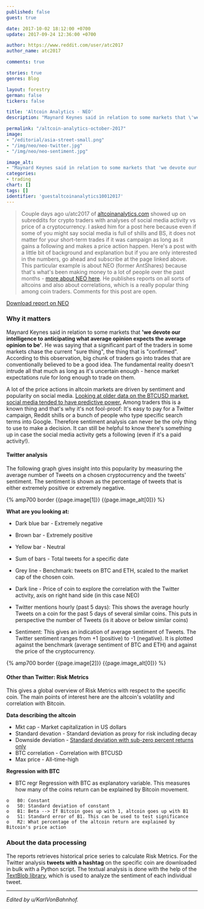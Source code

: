 ```yaml
---
published: false
guest: true

date: 2017-10-02 18:12:00 +0700
update: 2017-09-24 12:36:00 +0700

author: https://www.reddit.com/user/atc2017
author_name: atc2017

comments: true

stories: true
genres: Blog

layout: forestry
german: false
tickers: false

title: 'Altcoin Analytics - NEO'
description: "Maynard Keynes said in relation to some markets that \'we devote our intelligence to anticipating what average opinion expects the average opinion to be\'."

permalink: "/altcoin-analytics-october-2017"
image:
- "/editorial/asia-street-small.png"
- "/img/neo/neo-twitter.jpg"
- "/img/neo/neo-sentiment.jpg"

image_alt:
- "Maynard Keynes said in relation to some markets that 'we devote our intelligence to anticipating what average opinion expects the average opinion to be'."
categories:
- trading
chart: []
tags: []
identifier: 'guestaltcoinanalytics10012017'
---
```


> Couple days ago u/atc2017 of <a rel="nofollow" href="http://www.altcoinanalytics.com/">altcoinanalytics.com</a> showed up on subreddits for crypto traders with analyses of social media activity vs price of a cryptocurrency. I asked him for a post here because even if some of you might say social media is full of shills and BS, it does not matter for your short-term trades if it was campaign as long as it gains a following and makes a price action happen. Here's a post with a little bit of background and explanation but if you are only interested in the numbers, go ahead and subscribe at the page linked above. This particular example is about NEO (former AntShares) because that's what's been making money to a lot of people over the past months - [more about NEO here](https://hackernoon.com/is-neo-the-one-67799886b78f). He publishes reports on all sorts of altcoins and also about correlations, which is a really popular thing among coin traders. Comments for this post are open.

<a target="_blank" class="button" href="/uploads/pdf/20170928_altcoinreport_NEO.pdf"><i class="fa fa-2x fa-file-pdf-o"></i> Download report on NEO</a>

### Why it matters

Maynard Keynes said in relation to some markets that **'we devote our intelligence to anticipating what average opinion expects the average opinion to be'**. He was saying that a significant part of the traders in some markets chase the current "sure thing", the thing that is "confirmed". According to this observation, big chunk of traders go into trades that are conventionally believed to be a good idea. The fundamental reality doesn't intrude all that much as long as it's uncertain enough - hence market expectations rule for long enough to trade on them.

A lot of the price actions in altcoin markets are driven by sentiment and popularity on social media. [Looking at older data on the BTCUSD market, social media tended to have predictive power.](https://thisisgentlemen.net/forums-predict-bitcoin-price/) Among traders this is a known thing and that's why it's not fool-proof: It's easy to pay for a Twitter campaign, Reddit shills or a bunch of people who type specific search terms into Google. Therefore sentiment analysis can never be the only thing to use to make a decision. It can still be helpful to know there's something up in case the social media activity gets a following (even if it's a paid activity!).

#### Twitter analysis

The following graph gives insight into this popularity by measuring the average number of Tweets on a chosen cryptocurrency and the tweets' sentiment. The sentiment is shown as the percentage of tweets that is either extremely positive or extremely negative.

{% amp700 border {{page.image[1]}} {{page.image_alt[0]}} %}

**What are you looking at:**

* Dark blue bar - Extremely negative
* Brown bar - Extremely positive
* Yellow bar - Neutral

* Sum of bars - Total tweets for a specific date

* Grey line - Benchmark: tweets on BTC and ETH, scaled to the market cap of the chosen coin.

* Dark line - Price of coin to explore the correlation with the Twitter activity, axis on right hand side (in this case NEO)

* Twitter mentions hourly (past 5 days): This shows the average hourly Tweets on a coin for the past 5 days of several similar coins. This puts in perspective the number of Tweets (is it above or below similar coins)

* Sentiment: This gives an indication of average sentiment of Tweets. The Twitter sentiment ranges from +1 (positive) to -1 (negative). It is plotted against the benchmark (average sentiment of BTC and ETH) and against the price of the cryptocurrency.

{% amp700 border {{page.image[2]}} {{page.image_alt[0]}} %}


#### Other than Twitter: Risk Metrics

This gives a global overview of Risk Metrics with respect to the specific coin. The main points of interest here are the altcoin's volatility and correlation with Bitcoin.

**Data describing the altcoin**

* Mkt cap - Market capitalization in US dollars
* Standard devation - Standard deviation as proxy for risk including decay
* Downside deviation - [Standard deviation with sub-zero percent returns only](http://www.investopedia.com/terms/d/downside-deviation.asp)
* BTC correlation - Correlation with BTCUSD
* Max price - All-time-high

**Regression with BTC**

* BTC regr
Regression with BTC as explanatory variable. This measures how many of the coins
return can be explained by Bitcoin movement.

```
o   B0: Constant
o   S0: Standard deviation of constant
o   B1: Beta --> If Bitcoin goes up with 1, altcoin goes up with B1
o   S1: Standard error of B1. This can be used to test significance
o   R2: What percentage of the altcoin return are explained by Bitcoin's price action
```


### About the data processing

The reports retrieves historical price series to calculate Risk Metrics. For the Twitter analysis **tweets with a hashtag** on the specific coin are downloaded in bulk with a Python script. The textual analysis is done with the help of the [TextBlob library](https://pypi.python.org/pypi/textblob), which is used to analyze the sentiment of each individual tweet.


_____________________

*Edited by u/KarlVonBahnhof.*
